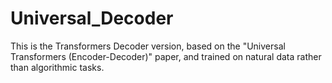 # Universal_Decoder
This is the Transformers Decoder version, based on the "Universal Transformers (Encoder-Decoder)" paper, and trained on natural data rather than algorithmic tasks.
